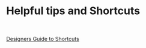 # Helpful tips and Shortcuts

<p>&nbsp;</p>
<p><a class="instructure_file_link inline_disabled" href="https://www.unrealengine.com/en-US/tech-blog/designer-s-guide-to-unreal-engine-keyboard-shortcuts" target="_blank">Designers Guide to Shortcuts</a></p>